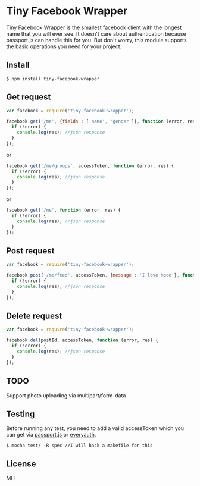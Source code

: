 Tiny Facebook Wrapper
=====================
Tiny Facebook Wrapper is the smallest facebook client with the longest name that you will ever see. It doesn't care about authentication because passport.js can handle this for you. But don't worry, this module supports the basic operations you need for your project.

## Install
    $ npm install tiny-facebook-wrapper

## Get request

```js
var facebook = require('tiny-facebook-wrapper');

facebook.get('/me', {fields : ['name', 'gender']}, function (error, res) {
  if (!error) {
    console.log(res); //json response
  }
});
```

or

```js
facebook.get('/me/groups', accessToken, function (error, res) {
  if (!error) {
    console.log(res); //json response
  }
});
```

or

```js
facebook.get('/me', function (error, res) {
  if (!error) {
    console.log(res); //json response
  }
});
```

## Post request

```js
var facebook = require('tiny-facebook-wrapper');

facebook.post('/me/feed', accessToken, {message : 'I love Node'}, function (error, res) {
  if (!error) {
    console.log(res); //json response
  }
});
```

## Delete request

```js
var facebook = require('tiny-facebook-wrapper');

facebook.del(postId, accessToken, function (error, res) {
  if (!error) {
    console.log(res); //json response
  }
});
```
## TODO

Support photo uploading via multipart/form-data

## Testing

Before running any test, you need to add a valid accessToken which you can get via [passport.js](https://github.com/jaredhanson/passport) or [everyauth](https://github.com/bnoguchi/everyauth).

    $ mocha test/ -R spec //I will hack a makefile for this

## License

MIT